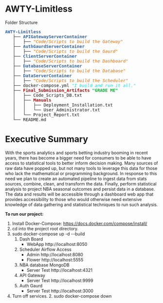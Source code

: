 # AWTY-Limitless

Folder Structure
<pre><font color="#3465A4"><b>AWTY-Limitless</b></font>
   ├── <font color="#3465A4"><b>APIGatewayServerContainer</b></font>
   │   ├── <font color="#eb7100"><i>"Code/Scripts to build the Gateway"</i></font>
   ├── <font color="#3465A4"><b>AuthGaurdServerContainer</b></font>
   │   ├── <font color="#eb7100"><i>"Code/Scripts to build the Gaurd"</i></font>
   ├── <font color="#3465A4"><b>ClientServerContainer</b></font>
   │   ├── <font color="#eb7100"><i>"Code/Scripts to build the Dashboard"</i></font>
   ├── <font color="#3465A4"><b>DatabaseServerContainer</b></font>
   │   ├── <font color="#eb7100"><i>"Code/Scripts to build the Database"</i></font>
   ├── <font color="#3465A4"><b>DataServerContainer</b></font>
   │   ├── <font color="#eb7100"><i>"Code/Scripts to build the Scheduler"</i></font>
   ├── docker-compose.yml <font color="#00ebe7"><i>"I build and run it all."</i></font>
   ├── <font color="#b50909"><b>Final_Submission_Artifacts</b></font><font color="#09b531"><b> "GRADE ME"</b></font>
   │   ├── Code_Scripts_DB.txt
   │   ├── <font color="#b50909"><b>Manuals</b></font>
   │   │   ├── Deployment_Installation.txt
   │   │   └── User_Administrator.txt
   │   └── Project_Report.txt
   └── README.md
</pre>
    

# Executive Summary

With the sports analytics and sports betting industry booming in recent years, there has become a bigger need for
consumers to be able to have access to statistical tools to better inform decision making. Many sources of raw data have
popped up, but not many tools to leverage this data for those who lack the mathematical or programming background. In
response to this need we plan to create an automated pipeline to ingest data from stats sources, combine, clean, and
transform the data. Finally, perform statistical analysis to project NBA seasonal outcomes and persist data in a
database. The data and results will be accessible through a dashboard web app that provides accessibility to those who
would otherwise need extensive knowledge of data gathering and statistical techniques to run such analysis.

<b>To run our project:</b>

1. Install Docker-Compose: https://docs.docker.com/compose/install/
2. cd into the project root directory.
3. sudo docker-compose up -d --build
    1. Dash Board
        * WebApp http://localhost:8050
    2. Scheduler Airflow Access
        * Admin http://localhost:8080
        * Flower http://localhost:5555
    3. NBA database MongoDB
        * Server Test http://localhost:4321
    4. API Gateway
        * Server Test http://localhost:9999
    5. Auth Gaurd 
        * Server Test http://localhost:3000
4. Turn off services.
    2. sudo docker-compose down
